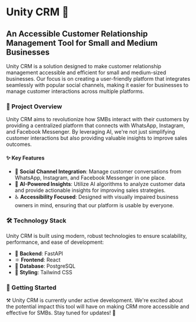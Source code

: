 # Unity CRM 🤝

## An Accessible Customer Relationship Management Tool for Small and Medium Businesses

Unity CRM is a solution designed to make customer relationship management accessible and efficient for small and medium-sized businesses. Our focus is on creating a user-friendly platform that integrates seamlessly with popular social channels, making it easier for businesses to manage customer interactions across multiple platforms.

### 🎯 Project Overview

Unity CRM aims to revolutionize how SMBs interact with their customers by providing a centralized platform that connects with WhatsApp, Instagram, and Facebook Messenger. By leveraging AI, we're not just simplifying customer interactions but also providing valuable insights to improve sales outcomes.

#### ✨ Key Features

- 📱 **Social Channel Integration**: Manage customer conversations from WhatsApp, Instagram, and Facebook Messenger in one place.
- 🤖 **AI-Powered Insights**: Utilize AI algorithms to analyze customer data and provide actionable insights for improving sales strategies.
- ♿ **Accessibility Focused**: Designed with visually impaired business owners in mind, ensuring that our platform is usable by everyone.

### 🛠️ Technology Stack

Unity CRM is built using modern, robust technologies to ensure scalability, performance, and ease of development:

- 🚀 **Backend**: FastAPI
- ⚛️ **Frontend**: React
- 🐘 **Database**: PostgreSQL
- 🎨 **Styling**: Tailwind CSS

### 🏁 Getting Started

⚒️ Unity CRM is currently under active development. We're excited about the potential impact this tool will have on making CRM more accessible and effective for SMBs. Stay tuned for updates! 🎉
